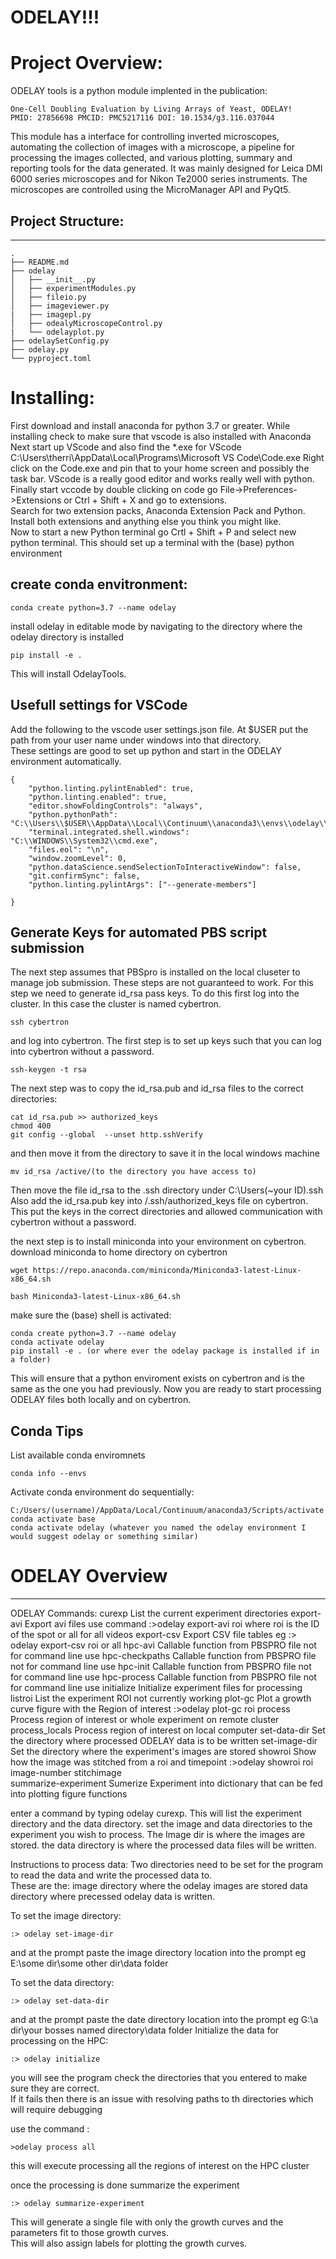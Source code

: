 ODELAY!!!
=========
# Project Overview:

ODELAY tools is a python module implented in the publication: 

    One-Cell Doubling Evaluation by Living Arrays of Yeast, ODELAY!
    PMID: 27856698 PMCID: PMC5217116 DOI: 10.1534/g3.116.037044

This module has a interface for controlling inverted microscopes, automating the collection of images with a microscope, a pipeline for processing the images collected, and various plotting, summary and reporting tools for the data generated.
It was mainly designed for Leica DMI 6000 series microscopes and for Nikon Te2000 series instruments.  The microscopes are controlled using the MicroManager API and PyQt5.  


## Project Structure:
-----------------

    .
    ├── README.md 
    ├── odelay
    │   ├── __init__.py
    │   ├── experimentModules.py
    │   ├── fileio.py
    │   ├── imageviewer.py
    |   ├── imagepl.py
    │   ├── odealyMicroscopeControl.py
    |   └── odelayplot.py
    ├── odelaySetConfig.py
    ├── odelay.py
    └── pyproject.toml


# Installing:


First download and install anaconda for python 3.7 or greater.  While installing check to make sure that vscode is also installed with Anaconda
Next start up VScode and also find the *.exe for VScode C:\Users\therri\AppData\Local\Programs\Microsoft VS Code\Code.exe
Right click on the Code.exe and pin that to your home screen and possibly the task bar.  VScode is a really good editor and works really well with python.
Finally start vccode by double clicking on code
go File->Preferences->Extensions or Ctrl + Shift + X and go to extensions.  
Search for two extension packs, Anaconda Extension Pack and Python.
Install both extensions and anything else you think you might like.  
Now to start a new Python terminal go Crtl + Shift + P and select new python terminal.  This should set up a terminal with the (base) python environment

## create conda envitronment:

    conda create python=3.7 --name odelay

install odelay in editable mode by navigating to the directory where the odelay directory is installed
    
    pip install -e .

This will install OdelayTools.  

## Usefull settings for VSCode

Add the following to the vscode user settings.json file.  At $USER put the path from your user name under windows into that directory.  
These settings are good to set up python and start in the ODELAY environment automatically.    

    {
        "python.linting.pylintEnabled": true,
        "python.linting.enabled": true,
        "editor.showFoldingControls": "always",
        "python.pythonPath": "C:\\Users\\$USER\\AppData\\Local\\Continuum\\anaconda3\\envs\\odelay\\python.exe",
        "terminal.integrated.shell.windows": "C:\\WINDOWS\\System32\\cmd.exe",
        "files.eol": "\n",
        "window.zoomLevel": 0,
        "python.dataScience.sendSelectionToInteractiveWindow": false,
        "git.confirmSync": false,
        "python.linting.pylintArgs": ["--generate-members"]
        
    }


## Generate Keys for automated PBS script submission

The next step assumes that PBSpro is installed on the local cluseter to manage job submission.  These steps are not guaranteed to work.  For this step we need to generate id_rsa pass keys.  To do this first log into the cluster.  In this case the cluster is named cybertron.


    ssh cybertron

and log into cybertron. The first step is to set up keys such that you can log into cybertron without a password. 
    
    ssh-keygen -t rsa

The next step was to copy the id_rsa.pub and id_rsa files to the correct directories:  
    
    cat id_rsa.pub >> authorized_keys 
    chmod 400
    git config --global  --unset http.sshVerify

and then move it from the directory to save it in the local windows machine  

    mv id_rsa /active/(to the directory you have access to)  

Then move the file id_rsa to the .ssh directory under C:\Users\(~your ID)\.ssh
Also add the id_rsa.pub key into /.ssh/authorized_keys file on cybertron.  
This put the keys in the correct directories and allowed communication with cybertron without a password.

the next step is to install miniconda into your environment on cybertron.  
download miniconda to home directory on cybertron

    wget https://repo.anaconda.com/miniconda/Miniconda3-latest-Linux-x86_64.sh

    bash Miniconda3-latest-Linux-x86_64.sh

make sure the (base) shell is activated:

    conda create python=3.7 --name odelay
    conda activate odelay
    pip install -e . (or where ever the odelay package is installed if in a folder)

This will ensure that a python enviroment exists on cybertron and is the same as the one you had previously.
Now you are ready to start processing ODELAY files both locally and on cybertron.


## Conda Tips

List available conda enviromnets

    conda info --envs

Activate conda environment do sequentially:

    C:/Users/(username)/AppData/Local/Continuum/anaconda3/Scripts/activate
    conda activate base
    conda activate odelay (whatever you named the odelay environment I would suggest odelay or something similar)


# ODELAY Overview
---------------

ODELAY Commands:
    curexp                List the current experiment directories
    export-avi            Export avi files use command :>odelay export-avi roi where roi is the ID of the spot or all for all videos 
    export-csv            Export CSV file tables eg :> odelay export-csv roi or all
    hpc-avi               Callable function from PBSPRO file not for command line use
    hpc-checkpaths        Callable function from PBSPRO file not for command line use
    hpc-init              Callable function from PBSPRO file not for command line use
    hpc-process           Callable function from PBSPRO file not for command line use
    initialize            Initialize experiment files for processing 
    listroi               List the experiment ROI not currently working 
    plot-gc               Plot a growth curve figure with the Region of interest :>odelay plot-gc roi
    process               Process region of interest or whole experiment on remote cluster
    process_locals        Process region of interest on local computer
    set-data-dir          Set the directory where processed ODELAY data is to be written 
    set-image-dir         Set the directory where the experiment's images are stored 
    showroi               Show how the image was stitched from a roi and timepoint :>odelay showroi roi image-number
    stitchimage           
    summarize-experiment  Sumerize Experiment into dictionary that can be fed into plotting figure functions

enter a command by typing odelay curexp.  This will list the experiment directory and the data directory. 
set the image and data directories to the experiment you wish to process.  The Image dir is where the images are stored.
the data directory is where the processed data files will be written.  


Instructions to process data:
Two directories need to be set for the program to read the data and write the processed data to.      
These are the: 
image directory where the odelay images are stored
data directory where precessed odelay data is written. 
    
To set the image directory:

    :> odelay set-image-dir 

and at the prompt paste the image directory location into the prompt eg E:\some dir\some other dir\data folder

To set the data directory:
    
    :> odelay set-data-dir 

and at the prompt paste the date directory location into the prompt eg G:\a dir\your bosses named directory\data folder
Initialize the data for processing on the HPC:
    
    :> odelay initialize

you will see the program check the directories that you entered to make sure they are correct.  
If it fails then there is an issue with resolving paths to th directories which will require debugging

use the command :

    >odelay process all
    
this will execute processing all the regions of interest on the HPC cluster

once the processing is done summarize the experiment
    
    :> odelay summarize-experiment

This will generate a single file with only the growth curves and the parameters fit to those growth curves.  
This will also assign labels for plotting the growth curves.

